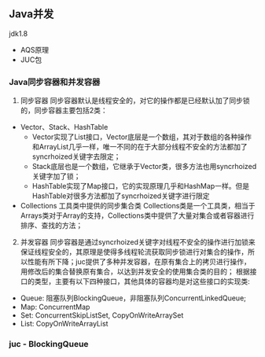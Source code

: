 ## Java并发
jdk1.8
- AQS原理
- JUC包

### Java同步容器和并发容器
1. 同步容器
同步容器默认是线程安全的，对它的操作都是已经默认加了同步锁的，同步容器主要包括2类：
- Vector、Stack、HashTable
	- Vector实现了List接口，Vector底层是一个数组，其对于数组的各种操作和ArrayList几乎一样，唯一不同的在于大部分线程不安全的方法都加了syncrhoized关键字去限定；
	- Stack底层也是一个数组，它继承于Vector类，很多方法也用syncrhoized关键字加了锁；
	- HashTable实现了Map接口，它的实现原理几乎和HashMap一样。但是HashTable对很多方法都加了syncrhoized关键字进行限定
- Collections 工具类中提供的同步集合类
Collections类是一个工具类，相当于Arrays类对于Array的支持，Collections类中提供了大量对集合或者容器进行排序、查找的方法；
2. 并发容器
同步容器是通过syncrhoized关键字对线程不安全的操作进行加锁来保证线程安全的，其原理是使得多线程轮流获取同步锁进行对集合的操作，所以性能有所下降；juc提供了多种并发容器，在原有集合上的拷贝进行操作，用修改后的集合替换原有集合，以达到并发安全的使用集合类的目的；
根据接口的类型，主要有以下四种接口，其他具体的容器均是对这些接口的实现类:
- Queue: 阻塞队列BlockingQueue，非阻塞队列ConcurrentLinkedQueue;
- Map: ConcurrentMap
- Set: ConcurrentSkipListSet, CopyOnWriteArraySet
- List: CopyOnWriteArrayList

### juc - BlockingQueue
